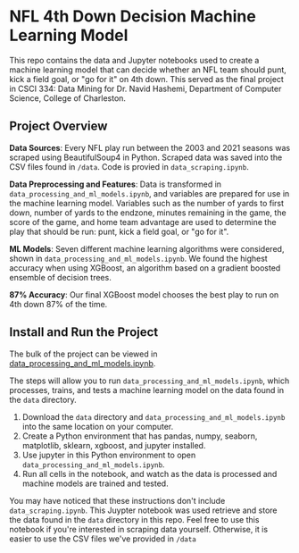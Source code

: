 # NFL 4th Down Decision Machine Learning Model
This repo contains the data and Jupyter notebooks used to create a machine learning model that can decide whether an NFL team should punt, kick a field goal, or "go for it" on 4th down. This served as the final project in CSCI 334: Data Mining for Dr. Navid Hashemi, Department of Computer Science, College of Charleston.

## Project Overview

<b>Data Sources</b>: Every NFL play run between the 2003 and 2021 seasons was scraped using BeautifulSoup4 in Python. Scraped data was saved into the CSV files found in `/data`. Code is provied in `data_scraping.ipynb`.

<b>Data Preprocessing and Features</b>: Data is transformed in `data_processing_and_ml_models.ipynb`, and variables are prepared for use in the machine learning model. Variables such as the number of yards to first down, number of yards to the endzone, minutes remaining in the game, the score of the game, and home team advantage are used to determine the play that should be run: punt, kick a field goal, or "go for it".

<b>ML Models</b>: Seven different machine learning algorithms were considered, shown in `data_processing_and_ml_models.ipynb`. We found the highest accuracy when using XGBoost, an algorithm based on a gradient boosted ensemble of decision trees.

<b>87% Accuracy</b>: Our final XGBoost model chooses the best play to run on 4th down 87% of the time.

## Install and Run the Project

The bulk of the project can be viewed in [data_processing_and_ml_models.ipynb](https://github.com/23ccozad/nfl-4th-down-ml-model/blob/main/data_processing_and_ml_models.ipynb).

The steps will allow you to run `data_processing_and_ml_models.ipynb`, which processes, trains, and tests a machine learning model on the data found in the `data` directory.

1. Download the `data` directory and `data_processing_and_ml_models.ipynb` into the same location on your computer.
2. Create a Python environment that has pandas, numpy, seaborn, matplotlib, sklearn, xgboost, and jupyter installed.
3. Use jupyter in this Python environment to open `data_processing_and_ml_models.ipynb`.
4. Run all cells in the notebook, and watch as the data is processed and machine models are trained and tested.

You may have noticed that these instructions don't include `data_scraping.ipynb`. This Juypter notebook was used retrieve and store the data found in the `data` directory in this repo. Feel free to use this notebook if you're interested in scraping data yourself. Otherwise, it is easier to use the CSV files we've provided in `/data`
